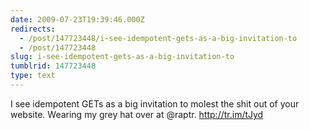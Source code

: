 ```yaml
---
date: 2009-07-23T19:39:46.000Z
redirects:
  - /post/147723448/i-see-idempotent-gets-as-a-big-invitation-to
  - /post/147723448
slug: i-see-idempotent-gets-as-a-big-invitation-to
tumblrid: 147723448
type: text
---
```

<p>I see idempotent GETs as a big invitation to molest the shit out of your website. Wearing my grey hat over at @raptr. <a href="http://tr.im/tJyd">http://tr.im/tJyd</a></p>
